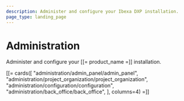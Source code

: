 ```yaml
---
description: Administer and configure your Ibexa DXP installation.
page_type: landing_page
---
```


# Administration

Administer and configure your [[= product_name =]] installation.

[[= cards([
    "administration/admin_panel/admin_panel",
    "administration/project_organization/project_organization",
    "administration/configuration/configuration",
    "administration/back_office/back_office",
], columns=4) =]]
